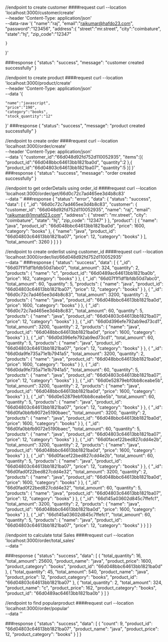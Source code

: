 //endpoint to create customer 
####request 
 curl --location 'localhost:3000/customer/create' \
--header 'Content-Type: application/json' \
--data-raw '{
    "name":"raj",
    "email":"rajkumar@hafdo23.com",
    "password":"123456",
    "address":{
        "street":"mr.street",
        "city":"coimbature",
        "state":"hj",
        "zip_code":"12347"
        
    }
}'

###response
{
    "status": "success",
    "message": "customer created successfully"
}

//endpoint to create product 
####request 
curl --location 'localhost:3000/product/create' \
--header 'Content-Type: application/json' \
--data '{

    "name":"javascript",
    "price":"190",
    "category":"books",
    "stock_quantity":"12"  
    
}'
###response
{
    "status": "success",
    "message": "product created successfully"
}


//endpoint to create order 
####request 
curl --location 'localhost:3000/order/create' \
--header 'Content-Type: application/json' \
--data '{
    "customer_id":"66d048d92fd752d110052935",
    "items":[{
        "product_id":"66d048bbc64613bb1821ba0d",
        "quantity":2
    },{
        "product_id":"66d04803c64613bb1821ba07",
        "quantity":5
    }]
}'
###response
{
    "status": "success",
    "message": "order created successfully"
}

//endpoint to get orderDetails using order_id
####request 
curl --location 'localhost:3000/order/get/66d0c72c7ad465ee3d4b8c83' \
--data ''
###response
{
    "status": "error",
    "data": {
        "status": "success",
        "data": [
            {
                "_id": "66d0c72c7ad465ee3d4b8c83",
                "customer": {
                    "customer_id": "66d048d92fd752d110052935",
                    "name": "raj",
                    "email": "rajkumar@1mnafd23.com",
                    "address": {
                        "street": "mr.street",
                        "city": "coimbature",
                        "state": "hj",
                        "zip_code": "12347"
                    }
                },
                "product": [
                    {
                        "name": "java",
                        "product_id": "66d048bbc64613bb1821ba0d",
                        "price": 1600,
                        "category": "books"
                    },
                    {
                        "name": "java",
                        "product_id": "66d04803c64613bb1821ba07",
                        "price": 12,
                        "category": "books"
                    }
                ],
                "total_amount": 3260
            }
        ]
    }
}

//endpoint to create orderlist using customer_id 
####request 
curl --location 'localhost:3000/order/list/66d048d92fd752d110052935' \
--data ''
###response
{
    "status": "success",
    "data": [
        {
            "_id": "66d07f1f1df1bfdb50d7abc0",
            "total_amount": 324,
            "quantity": 2,
            "products": {
                "name": "c",
                "product_id": "66d0489ac64613bb1821ba0b",
                "price": 162,
                "category": "books"
            }
        },
        {
            "_id": "66d07f1f1df1bfdb50d7abc0",
            "total_amount": 60,
            "quantity": 5,
            "products": {
                "name": "java",
                "product_id": "66d04803c64613bb1821ba07",
                "price": 12,
                "category": "books"
            }
        },
        {
            "_id": "66d0c72c7ad465ee3d4b8c83",
            "total_amount": 3200,
            "quantity": 2,
            "products": {
                "name": "java",
                "product_id": "66d048bbc64613bb1821ba0d",
                "price": 1600,
                "category": "books"
            }
        },
        {
            "_id": "66d0c72c7ad465ee3d4b8c83",
            "total_amount": 60,
            "quantity": 5,
            "products": {
                "name": "java",
                "product_id": "66d04803c64613bb1821ba07",
                "price": 12,
                "category": "books"
            }
        },
        {
            "_id": "66d0d396efe792ab9ed73cd1",
            "total_amount": 3200,
            "quantity": 2,
            "products": {
                "name": "java",
                "product_id": "66d048bbc64613bb1821ba0d",
                "price": 1600,
                "category": "books"
            }
        },
        {
            "_id": "66d0d396efe792ab9ed73cd1",
            "total_amount": 60,
            "quantity": 5,
            "products": {
                "name": "java",
                "product_id": "66d04803c64613bb1821ba07",
                "price": 12,
                "category": "books"
            }
        },
        {
            "_id": "66d0da9fe735a71e1b7941a5",
            "total_amount": 3200,
            "quantity": 2,
            "products": {
                "name": "java",
                "product_id": "66d048bbc64613bb1821ba0d",
                "price": 1600,
                "category": "books"
            }
        },
        {
            "_id": "66d0da9fe735a71e1b7941a5",
            "total_amount": 60,
            "quantity": 5,
            "products": {
                "name": "java",
                "product_id": "66d04803c64613bb1821ba07",
                "price": 12,
                "category": "books"
            }
        },
        {
            "_id": "66d0e52879ebf0bb8ceabe5b",
            "total_amount": 3200,
            "quantity": 2,
            "products": {
                "name": "java",
                "product_id": "66d048bbc64613bb1821ba0d",
                "price": 1600,
                "category": "books"
            }
        },
        {
            "_id": "66d0e52879ebf0bb8ceabe5b",
            "total_amount": 60,
            "quantity": 5,
            "products": {
                "name": "java",
                "product_id": "66d04803c64613bb1821ba07",
                "price": 12,
                "category": "books"
            }
        },
        {
            "_id": "66d0fa0bbfb9072e5190baec",
            "total_amount": 3200,
            "quantity": 2,
            "products": {
                "name": "java",
                "product_id": "66d048bbc64613bb1821ba0d",
                "price": 1600,
                "category": "books"
            }
        },
        {
            "_id": "66d0fa0bbfb9072e5190baec",
            "total_amount": 60,
            "quantity": 5,
            "products": {
                "name": "java",
                "product_id": "66d04803c64613bb1821ba07",
                "price": 12,
                "category": "books"
            }
        },
        {
            "_id": "66d0facef22bed827cdd4e2b",
            "total_amount": 3200,
            "quantity": 2,
            "products": {
                "name": "java",
                "product_id": "66d048bbc64613bb1821ba0d",
                "price": 1600,
                "category": "books"
            }
        },
        {
            "_id": "66d0facef22bed827cdd4e2b",
            "total_amount": 60,
            "quantity": 5,
            "products": {
                "name": "java",
                "product_id": "66d04803c64613bb1821ba07",
                "price": 12,
                "category": "books"
            }
        },
        {
            "_id": "66d0fad0f22bed827cdd4e32",
            "total_amount": 3200,
            "quantity": 2,
            "products": {
                "name": "java",
                "product_id": "66d048bbc64613bb1821ba0d",
                "price": 1600,
                "category": "books"
            }
        },
        {
            "_id": "66d0fad0f22bed827cdd4e32",
            "total_amount": 60,
            "quantity": 5,
            "products": {
                "name": "java",
                "product_id": "66d04803c64613bb1821ba07",
                "price": 12,
                "category": "books"
            }
        },
        {
            "_id": "66d145a03602d845c7ffefc1",
            "total_amount": 3200,
            "quantity": 2,
            "products": {
                "name": "java",
                "product_id": "66d048bbc64613bb1821ba0d",
                "price": 1600,
                "category": "books"
            }
        },
        {
            "_id": "66d145a03602d845c7ffefc1",
            "total_amount": 60,
            "quantity": 5,
            "products": {
                "name": "java",
                "product_id": "66d04803c64613bb1821ba07",
                "price": 12,
                "category": "books"
            }
        }
    ]
}

//endpoint to  calculate total Sales 
####request 
 curl --location 'localhost:3000/order/total_sales' \
--data ''

###response
{
    "status": "success",
    "data": [
        {
            "total_quantity": 16,
            "total_amount": 25600,
            "product_name": "java",
            "product_price": 1600,
            "product_category": "books",
            "product_id": "66d048bbc64613bb1821ba0d"
        },
        {
            "total_quantity": 45,
            "total_amount": 540,
            "product_name": "java",
            "product_price": 12,
            "product_category": "books",
            "product_id": "66d04803c64613bb1821ba07"
        },
        {
            "total_quantity": 2,
            "total_amount": 324,
            "product_name": "c",
            "product_price": 162,
            "product_category": "books",
            "product_id": "66d0489ac64613bb1821ba0b"
        }
    ]
}

//endpoint to find popularproduct
####request 
 curl --location 'localhost:3000/order/popular' \
--data ''

###response
{
    "status": "success",
    "data": [
        {
            "count": 9,
            "product_id": "66d04803c64613bb1821ba07",
            "product_name": "java",
            "product_price": 12,
            "product_category": "books"
        }
    ]
}
